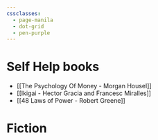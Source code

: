 ```yaml
---
cssclasses:
  - page-manila
  - dot-grid
  - pen-purple
---
```

# Self Help books
- [[The Psychology Of Money - Morgan Housel]]
- [[Ikigai - Hector Gracia and Francesc Miralles]]
- [[48 Laws of Power - Robert Greene]]

# Fiction